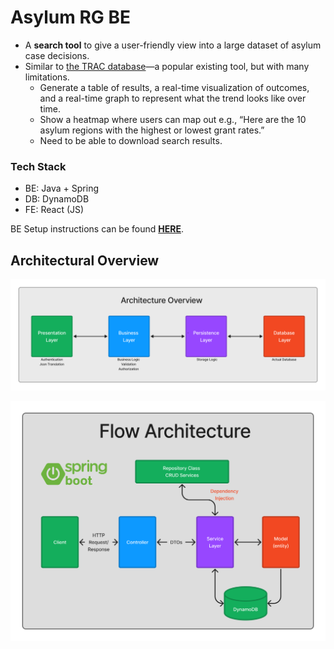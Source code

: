 # Asylum RG BE

- A **search tool** to give a user-friendly view into a large dataset of asylum case decisions.
- Similar to [the TRAC database](https://trac.syr.edu/phptools/immigration/asylum/)—a popular existing tool, but with many limitations.
    - Generate a table of results, a real-time visualization of outcomes, and a real-time graph to represent what the trend looks like over time.
    - Show a heatmap where users can map out e.g., “Here are the 10 asylum regions with the highest or lowest grant rates.”
    - Need to be able to download search results.

### Tech Stack

- BE: Java + Spring
- DB: DynamoDB
- FE: React (JS)

BE Setup instructions can be found [**HERE**](https://www.notion.so/bloomtech/BE-Local-Setup-794f197185c046ccb9e2e9f073268cbe).

## Architectural Overview

![ArchitectureOverview](documentation/images/hrfBeArchitectureOverview.png)


![FlowArchitecture](documentation/images/hrfBeFlowArchitecture.png)